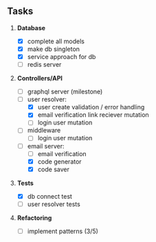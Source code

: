 ## Tasks

1. **Database**

   - [x] complete all models
   - [x] make db singleton
   - [x] service approach for db
   - [ ] redis server

2. **Controllers/API**

   - [ ] graphql server (milestone)
   - [ ] user resolver:
     - [x] user create validation / error handling
     - [x] email verification link reciever mutation
     - [ ] login user mutation
   - [ ] middleware
     - [ ] login user mutation
   - [ ] email server:
     - [ ] email verification
     - [x] code generator
     - [x] code saver

3. **Tests**

   - [x] db connect test
   - [ ] user resolver tests

4. **Refactoring**
   - [ ] implement patterns (3/5)
